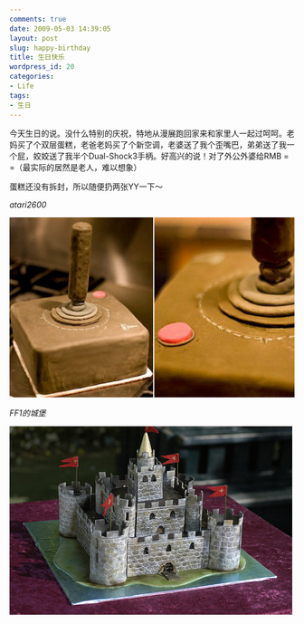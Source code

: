 ```yaml
---
comments: true
date: 2009-05-03 14:39:05
layout: post
slug: happy-birthday
title: 生日快乐
wordpress_id: 20
categories:
- Life
tags:
- 生日
---
```


今天生日的说。没什么特别的庆祝，特地从漫展跑回家来和家里人一起过呵呵。老妈买了个双层蛋糕，老爸老妈买了个新空调，老婆送了我个歪嘴巴，弟弟送了我一个屁，姣姣送了我半个Dual-Shock3手柄。好高兴的说！对了外公外婆给RMB = =（最实际的居然是老人，难以想象）




蛋糕还没有拆封，所以随便扔两张YY一下～




_atari2600_




![](/images/uploads/zb/atari_2600_cake.jpg)




_FF1的城堡_




![](/images/uploads/zb/ff_cake.jpg)
